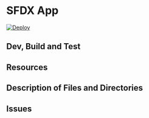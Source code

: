 # SFDX  App
[![Deploy](https://deploy-to-sfdx.com/dist/assets/images/DeployToSFDX.svg)](https://deploy-to-sfdx.com)

## Dev, Build and Test


## Resources


## Description of Files and Directories


## Issues


